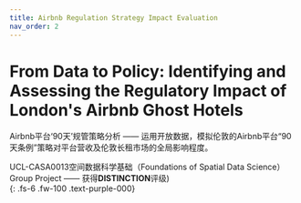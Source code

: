 ```yaml
---
title: Airbnb Regulation Strategy Impact Evaluation
nav_order: 2
---
```


# From Data to Policy: Identifying and Assessing the Regulatory Impact of London's Airbnb Ghost Hotels

Airbnb平台‘90天’规管策略分析 —— 运用开放数据，模拟伦敦的Airbnb平台“90天条例”策略对平台营收及伦敦长租市场的全局影响程度。

UCL-CASA0013空间数据科学基础（Foundations of Spatial Data Science）Group Project —— 获得**DISTINCTION**评级)	
{: .fs-6 .fw-100 .text-purple-000}


